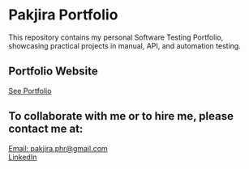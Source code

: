 # Pakjira Portfolio
This repository contains my personal Software Testing Portfolio, showcasing practical projects in manual, API, and automation testing.

## Portfolio Website
[See Portfolio](https://pakjira-p.github.io/portfolio-softwaretester/)

## To collaborate with me or to hire me, please contact me at:
[Email: pakjira.phr@gmail.com](mailto:pakjira.phr@gmail.com)  
[LinkedIn](https://www.linkedin.com/in/pakjira/)
